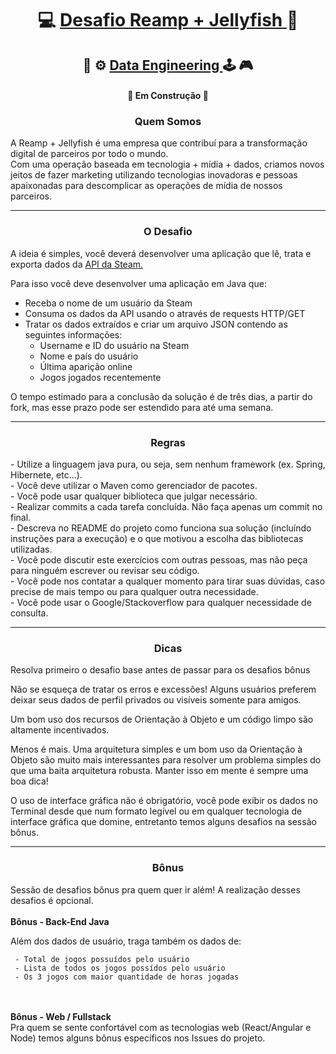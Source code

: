 <h1 align="center">
     💻 <a href="https://www.reamp.com.br/" alt=""> Desafio  Reamp + Jellyfish </a> 🎲
</h1>
<h2 align="center">
     🎲 ⚙️ <a href="https://steamcommunity.com/dev" alt="Engenharia de Dados - Obtendo dados da Steam "> Data Engineering </a>  🕹 🎮
</h2>
<h4 align="center">
	🚧 Em Construção 🚧
</h4>

<h3  align="center">Quem Somos</h3>
<p>
     A Reamp + Jellyfish é uma empresa que contribuí para a transformação digital de parceiros por todo o mundo. 
     <br>
     Com uma operação baseada em tecnologia + mídia + dados, criamos novos jeitos de fazer marketing utilizando tecnologias inovadoras e pessoas apaixonadas para descomplicar as operações de mídia de nossos parceiros.
</p>

<hr>

<h3  align="center">O Desafio</h3>
A ideia é simples, você deverá desenvolver uma aplicação que lê, trata e exporta dados da <a href="https://steamcommunity.com/dev">API da Steam.</a>

Para isso você deve desenvolver uma aplicação em Java que: 

- Receba o nome de um usuário da Steam 
- Consuma os dados da API usando o através de requests HTTP/GET
- Tratar os dados extraídos e criar um arquivo JSON contendo as seguintes informações:
     - Username e ID do usuário na Steam
     - Nome e país do usuário
     - Última aparição online
     - Jogos jogados recentemente
<p>
O tempo estimado para a conclusão da solução é de três dias, a partir do fork, mas esse prazo pode ser estendido para até uma semana.
</p>

<hr>

<h3  align="center">Regras</h3>
- Utilize a linguagem java pura, ou seja, sem nenhum framework (ex. Spring, Hibernete, etc...).
<br>
- Você deve utilizar o Maven como gerenciador de pacotes.
<br>
- Você pode usar qualquer biblioteca que julgar necessário.
<br>
- Realizar commits a cada tarefa concluída. Não faça apenas um commit no final.
<br>
- Descreva no README do projeto como funciona sua solução (incluíndo instruções para a execução) e o que motivou a escolha das bibliotecas utilizadas.
<br>
- Você pode discutir este exercícios com outras pessoas, mas não peça para ninguém escrever ou revisar seu código.
<br>
- Você pode nos contatar a qualquer momento para tirar suas dúvidas, caso precise de mais tempo ou para qualquer outra necessidade.
<br>
- Você pode usar o Google/Stackoverflow para qualquer necessidade de consulta.

<hr>

<h3  align="center">Dicas</h3>
<p>Resolva primeiro o desafio base antes de passar para os desafios bônus</p>

<p>Não se esqueça de tratar os erros e excessões! Alguns usuários preferem deixar seus dados de perfil privados ou visíveis somente para amigos.</p>

<p>Um bom uso dos recursos de Orientação à Objeto e um código limpo são altamente incentivados.</p>

<p>Menos é mais. Uma arquitetura simples e um bom uso da Orientação à Objeto são muito mais interessantes para resolver um problema simples do que uma baita arquitetura robusta. Manter isso em mente é sempre uma boa dica! </p>

<p>O uso de interface gráfica não é obrigatório, você pode exibir os dados no Terminal desde que num formato legível ou em qualquer tecnologia de interface gráfica que domine, entretanto temos alguns desafios na sessão bônus. </p>

<hr>

<h3  align="center">Bônus</h3>
Sessão de desafios bônus pra quem quer ir além! A realização desses desafios é opcional.
<br><br>
<b>Bônus - Back-End Java</b>
<br>
<p>
Além dos dados de usuário, traga também os dados de:

     - Total de jogos possuídos pelo usuário
     - Lista de todos os jogos possídos pelo usuário
     - Os 3 jogos com maior quantidade de horas jogadas 


<br><br>
<b>Bônus - Web / Fullstack </b>
<br>
Pra quem se sente confortável com as tecnologias web (React/Angular e Node) temos alguns bônus específicos nos Issues do projeto.




